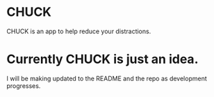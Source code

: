 # CHUCK
CHUCK is an app to help reduce your distractions. 

# Currently CHUCK is just an idea. 
I will be making updated to the README and the repo as development progresses. 
